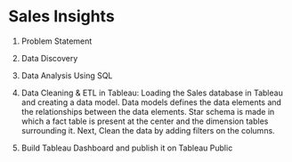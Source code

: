 # Sales Insights

1. Problem Statement

2. Data Discovery

3. Data Analysis Using SQL

4. Data Cleaning & ETL in Tableau: Loading the Sales database in Tableau and creating a data model. Data models defines the data elements and the relationships between the data elements. Star schema is made in which a fact table is present at the center and the dimension tables surrounding it. Next, Clean the data by adding filters on the columns.

5. Build Tableau Dashboard and publish it on Tableau Public 
